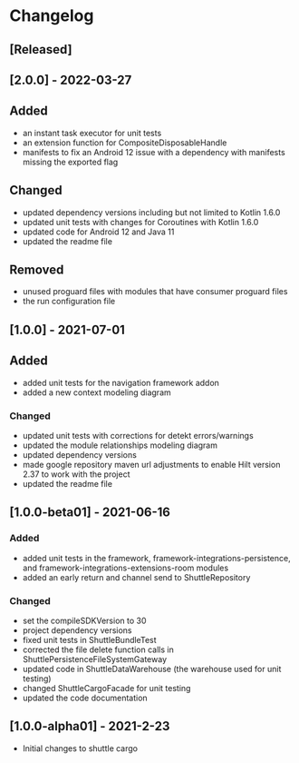 # Changelog

## [Released]
## [2.0.0] - 2022-03-27
## Added
- an instant task executor for unit tests
- an extension function for CompositeDisposableHandle
- manifests to fix an Android 12 issue with a dependency with manifests missing the exported flag

## Changed
- updated dependency versions including but not limited to Kotlin 1.6.0
- updated unit tests with changes for Coroutines with Kotlin 1.6.0
- updated code for Android 12 and Java 11
- updated the readme file

## Removed
- unused proguard files with modules that have consumer proguard files
- the run configuration file

## [1.0.0] - 2021-07-01
## Added
- added unit tests for the navigation framework addon
- added a new context modeling diagram

### Changed
- updated unit tests with corrections for detekt errors/warnings
- updated the module relationships modeling diagram
- updated dependency versions
- made google repository maven url adjustments to enable Hilt version 2.37 to work with the project
- updated the readme file

## [1.0.0-beta01] - 2021-06-16
### Added
- added unit tests in the framework, framework-integrations-persistence, and framework-integrations-extensions-room modules
- added an early return and channel send to ShuttleRepository

### Changed
- set the compileSDKVersion to 30
- project dependency versions
- fixed unit tests in ShuttleBundleTest
- corrected the file delete function calls in ShuttlePersistenceFileSystemGateway
- updated code in ShuttleDataWarehouse (the warehouse used for unit testing)
- changed ShuttleCargoFacade for unit testing
- updated the code documentation

## [1.0.0-alpha01] - 2021-2-23
- Initial changes to shuttle cargo
